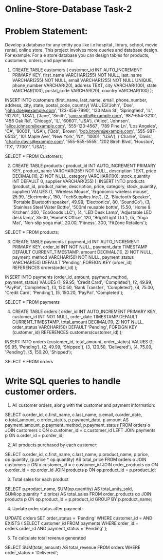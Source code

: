 # Online-Store-Database Task-2
# Problem Statement: 
Develop a database for any entity you like i.e hospital ,library, school, movie rental, online store. This project involves more queries and database design. For example: For a e store database you can design tables for products, customers, orders, and payments.

1. CREATE TABLE customers (
    customer_id INT AUTO_INCREMENT PRIMARY KEY,
    first_name VARCHAR(255) NOT NULL,
    last_name VARCHAR(255) NOT NULL,
    email VARCHAR(255) NOT NULL UNIQUE,
    phone_number VARCHAR(20),
    address TEXT,
    city VARCHAR(100),
    state VARCHAR(100),
    postal_code VARCHAR(20),
    country VARCHAR(100)
  );
  
INSERT INTO customers (first_name, last_name, email, phone_number, address, city, state, postal_code, country)
VALUES('John', 'Doe', 'john.doe@example.com', '123-456-7890', '123 Main St', 'Springfield', 'IL', '62701', 'USA'),
    ('Jane', 'Smith', 'jane.smith@example.com', '987-654-3210', '456 Oak Rd', 'Chicago', 'IL', '60601', 'USA'),
    ('Alice', 'Johnson', 'alice.johnson@example.com', '555-123-4567', '789 Pine Ln', 'Los Angeles', 'CA', '90001', 'USA'),
    ('Bob', 'Brown', 'bob.brown@example.com', '555-987-6543', '101 Maple Ave', 'New York', 'NY', '10001', 'USA'),
    ('Charlie', 'Davis', 'charlie.davis@example.com', '555-555-5555', '202 Birch Blvd', 'Houston', 'TX', '77001', 'USA');

SELECT * FROM Customers;

2. CREATE TABLE products (
    product_id INT AUTO_INCREMENT PRIMARY KEY,
    product_name VARCHAR(255) NOT NULL,
    description TEXT,
    price DECIMAL(10, 2) NOT NULL,
    category VARCHAR(100),
    stock_quantity INT DEFAULT 0,
    supplier VARCHAR(255)
   );
INSERT INTO products (product_id, product_name, description, price, category, stock_quantity, supplier)
VALUES (1, 'Wireless Mouse', 'Ergonomic wireless mouse', 25.99, 'Electronics', 150, 'TechSupplies Inc.'),
       (2, 'Bluetooth Speaker', 'Portable Bluetooth speaker', 49.99, 'Electronics', 80, 'SoundCo'),
       (3, 'Stainless Steel Water Bottle', '500ml reusable bottle', 15.50, 'Home & Kitchen', 200, 'EcoGoods LLC'),
       (4, 'LED Desk Lamp', 'Adjustable LED desk lamp', 35.00, 'Home & Office', 120, 'BrightLight Ltd.'),
       (5, 'Yoga Mat', 'Non-slip yoga mat', 20.00, 'Fitness', 300, 'FitZone Retailers');

SELECT * FROM products;

3. CREATE TABLE payments (
    payment_id INT AUTO_INCREMENT PRIMARY KEY,
    order_id INT NOT NULL,
    payment_date TIMESTAMP DEFAULT CURRENT_TIMESTAMP,
    amount DECIMAL(10, 2) NOT NULL,
    payment_method VARCHAR(50) NOT NULL,
    payment_status VARCHAR(50) DEFAULT 'Pending',
    FOREIGN KEY (order_id) REFERENCES orders(order_id)
);

INSERT INTO payments (order_id, amount, payment_method, payment_status)
VALUES
    (1, 99.95, 'Credit Card', 'Completed'),
    (2, 49.99, 'PayPal', 'Completed'),
    (3, 120.50, 'Bank Transfer', 'Completed'),
    (4, 75.00, 'Credit Card', 'Pending'),
    (5, 150.20, 'PayPal', 'Completed');

SELECT * FROM payments

4. CREATE TABLE orders (
    order_id INT AUTO_INCREMENT PRIMARY KEY,
    customer_id INT NOT NULL,
    order_date TIMESTAMP DEFAULT CURRENT_TIMESTAMP,
    total_amount DECIMAL(10, 2) NOT NULL,
    order_status VARCHAR(50) DEFAULT 'Pending',
    FOREIGN KEY (customer_id) REFERENCES customers(customer_id)
);

INSERT INTO orders (customer_id, total_amount, order_status)
VALUES
    (1, 99.95, 'Pending'),
    (2, 49.99, 'Shipped'),
    (3, 120.50, 'Delivered'),
    (4, 75.00, 'Pending'),
    (5, 150.20, 'Shipped');

SELECT * FROM orders



# Write SQL queries to handle customer orders.

1. All customer orders, along with the customer and payment information:

SELECT o.order_id, c.first_name, c.last_name, c.email, o.order_date, o.total_amount, o.order_status, p.payment_date, p.amount AS payment_amount, p.payment_method, p.payment_status FROM orders o
JOIN customers c ON o.customer_id = c.customer_id
LEFT JOIN payments p ON o.order_id = p.order_id;

2. All products purchased by each customer:

SELECT o.order_id, c.first_name, c.last_name, p.product_name, p.price, op.quantity, (p.price * op.quantity) AS total_price FROM orders o
JOIN customers c ON o.customer_id = c.customer_id
JOIN order_products op ON o.order_id = op.order_id
JOIN products p ON op.product_id = p.product_id;

3. Total sales for each product
   
SELECT p.product_name, SUM(op.quantity) AS total_units_sold, SUM(op.quantity * p.price) AS total_sales FROM order_products op
JOIN products p ON op.product_id = p.product_id
GROUP BY p.product_name;

4. Update order status after payment:

UPDATE orders
SET order_status = 'Pending'
WHERE customer_id =
  AND EXISTS (
    SELECT customer_id
    FROM payments
    WHERE order_id = orders.order_id
    AND payment_status = 'Pending'
  );

5. To calculate total revenue generated

SELECT SUM(total_amount) AS total_revenue
FROM orders
WHERE order_status = 'Delivered';



